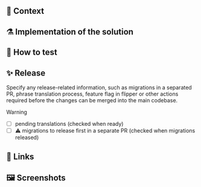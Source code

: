 ## 🔭 Context
<!--- Briefly describe the problem or feature addressed in this pull request. Provide context for reviewers to understand the purpose and background of the changes. Includes Specs, functional requirements, or other relevant information.

Example:
Fixes a bug where user profiles were not displaying the correct information due to an issue with data fetching. 
-->

## ⚗️ Implementation of the solution
<!-- [optional] Explain how the proposed solution addresses the problem or implements the new feature. Provide a high-level overview of the changes made in the code. you could include a [mermaid](https://mermaid.js.org/) diagram if you need.

Example:
Implemented a more efficient data fetching mechanism to ensure accurate user profile information is displayed. Refactored the data retrieval functions for better performance. -->

## 🧪 How to test
<!-- Provide clear instructions on how to test the changes. Include any necessary setup or testing steps to validate that the proposed solution works as intended.

Example:
1. Run the application locally.
2. Navigate to the user profile page.
3. Verify that the displayed information is accurate.
4. Verify that the page loads without any errors. -->

## ✨ Release
Specify any release-related information, such as migrations in a separated PR, phrase translation process, feature flag in flipper or other actions required before the changes can be merged into the main codebase.

> [!WARNING]
> 
> - [ ] pending translations (checked when ready)
> - [ ] ⚠️ migrations to release first in a separate PR (checked when migrations released)

## 🔗 Links
<!-- Include relevant links, such as related issues, documentation, or external references that can provide additional context or information.

🔷 JIRA
📝 PRD
🎨 Figma -->

## 🖼️ Screenshots
<!-- If applicable, attach screenshots or visual aids to showcase the changes made in the user interface or any other relevant visuals. -->